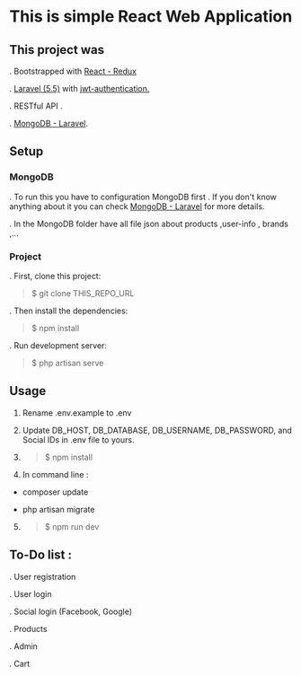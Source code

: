 # This is simple React Web Application 

## This project was 
. Bootstrapped with [React - Redux](https://github.com/facebook/create-react-app)

. [Laravel (5.5)](https://github.com/laravel/laravel) with [jwt-authentication.](https://github.com/tymondesigns/jwt-auth)

. RESTful API .

. [MongoDB - Laravel](https://github.com/jenssegers/laravel-mongodb).

## Setup

### MongoDB 

. To run this you have to configuration MongoDB first . If you don't know anything about it you can check  [MongoDB - Laravel](https://github.com/jenssegers/laravel-mongodb) for more details.

. In the MongoDB folder have all file json about products ,user-info , brands ,... 


### Project

. First, clone this project:

> $ git clone THIS_REPO_URL 


. Then install the dependencies:

> $ npm install


. Run development server:

> $ php artisan serve 
###

## Usage

1. Rename .env.example to .env

2. Update DB_HOST, DB_DATABASE, DB_USERNAME, DB_PASSWORD, and Social IDs in .env file to yours.

3. > $ npm install

4. In command line :

  * composer update
  
  * php artisan migrate

5. > $ npm run dev 

## To-Do list :

.  User registration

.  User login

.  Social login (Facebook, Google)

.  Products

.  Admin

.  Cart


